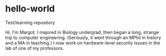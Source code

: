 # hello-world
Test/learning repository

Hi,
I'm Margot. I majored in Biology undergrad, then began a long, strange trip to computer engineering. (Seriously, it went through an 
MPhil in history and a MA in teaching.) I now work on hardware-level security issues in the lab of one of my professors.

